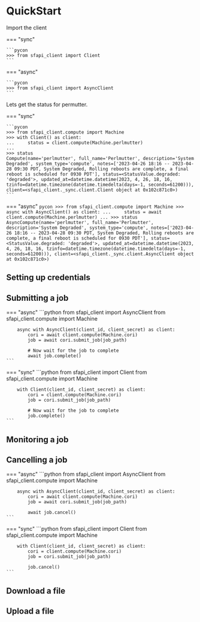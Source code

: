 # QuickStart

Import the client

=== "sync"

    ```pycon
    >>> from sfapi_client import Client
    ```
=== "async"

    ```pycon
    >>> from sfapi_client import AsyncClient
    ```

Lets get the status for permutter.

=== "sync"

    ```pycon
    >>> from sfapi_client.compute import Machine
    >>> with Client() as client:
    ...     status = client.compute(Machine.perlmutter)
    ...
    >>> status
    Compute(name='perlmutter', full_name='Perlmutter', description='System Degraded', system_type='compute', notes=['2023-04-26 18:16 -- 2023-04-28 09:30 PDT, System Degraded, Rolling reboots are complete, a final reboot is scheduled for 0930 PDT'], status=<StatusValue.degraded: 'degraded'>, updated_at=datetime.datetime(2023, 4, 26, 18, 16, tzinfo=datetime.timezone(datetime.timedelta(days=-1, seconds=61200))), client=<sfapi_client._sync.client.Client object at 0x102c871c0>)
    ```
=== "async"
    ```pycon
    >>> from sfapi_client.compute import Machine
    >>> async with AsyncClient() as client:
    ...     status = await client.compute(Machine.perlmutter)
    ...
    >>> status
    AsyncCompute(name='perlmutter', full_name='Perlmutter', description='System Degraded', system_type='compute', notes=['2023-04-26 18:16 -- 2023-04-28 09:30 PDT, System Degraded, Rolling reboots are complete, a final reboot is scheduled for 0930 PDT'], status=<StatusValue.degraded: 'degraded'>, updated_at=datetime.datetime(2023, 4, 26, 18, 16, tzinfo=datetime.timezone(datetime.timedelta(days=-1, seconds=61200))), client=<sfapi_client._sync.client.AsyncClient object at 0x102c871c0>)
    ```

## Setting up credentials

## Submitting a job

=== "async"
    ```python
        from sfapi_client import AsyncClient
        from sfapi_client.compute import Machine

        async with AsyncClient(client_id, client_secret) as client:
            cori = await client.compute(Machine.cori)
            job = await cori.submit_job(job_path)

            # Now wait for the job to complete
            await job.complete()
    ```
=== "sync"
    ```python
        from sfapi_client import Client
        from sfapi_client.compute import Machine

        with Client(client_id, client_secret) as client:
            cori = client.compute(Machine.cori)
            job = cori.submit_job(job_path)

            # Now wait for the job to complete
            job.complete()
    ```

## Monitoring a job

## Cancelling a job

=== "async"
    ```python
        from sfapi_client import AsyncClient
        from sfapi_client.compute import Machine

        async with AsyncClient(client_id, client_secret) as client:
            cori = await client.compute(Machine.cori)
            job = await cori.submit_job(job_path)

            await job.cancel()
    ```
=== "sync"
    ```python
        from sfapi_client import Client
        from sfapi_client.compute import Machine

        with Client(client_id, client_secret) as client:
            cori = client.compute(Machine.cori)
            job = cori.submit_job(job_path)

            job.cancel()
    ```

## Download a file

## Upload a file
